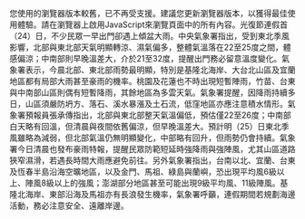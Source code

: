 您使用的瀏覽器版本較舊，已不再受支援。建議您更新瀏覽器版本，以獲得最佳使用體驗。請在瀏覽器上啟用JavaScript來瀏覽頁面中的所有內容。光復節連假首（24）日，不少民眾一早出門卻遇上傾盆大雨。中央氣象署指出，受到東北季風影響，北部與東北部天氣明顯轉涼、濕氣偏多，整體氣溫落在22至25度之間，體感偏涼；中南部則早晚溫差大，介於21至32度，提醒出門務必留意溫度變化。氣象署表示，今晨北部、東北部雨勢最明顯，特別是基隆北海岸、大台北山區及宜蘭地區都有局部大雨甚至豪雨的機率。桃園及花蓮也不時出現短暫陣雨，竹苗、台東與中南部山區則偶有短暫降雨，其餘地區為多雲天氣。氣象署提醒，因降雨持續多日，山區須嚴防坍方、落石、溪水暴漲及土石流，低窪地區亦應注意積水情形。氣象署預報員張承傳指出，北部與東北部整天氣溫偏低，預估僅22至26度；中南部白天略有回溫，但清晨與夜間依舊偏涼，但早晚溫差大。預計明（25）日東北季風雖略為減弱，但北部氣溫仍無明顯變化，中部略有回升，但雨勢仍會持續。氣象署今日清晨也發布豪雨特報，提醒民眾防範短延時強降雨與強陣風，尤其山區道路狹窄濕滑，若遇長時間大雨應避免前往。另外氣象署指出，台南以北、宜蘭、台東及恆春半島沿海空曠地區，以及金門、馬祖、綠島與蘭嶼，恐出現平均風6級以上、陣風8級以上的強風；澎湖部分地區甚至可能出現9級平均風、11級陣風。基隆北海岸、東部沿海及馬祖亦有長浪發生機率，氣象署呼籲，連假期間若規劃海邊活動，務必注意安全、遠離岸邊。